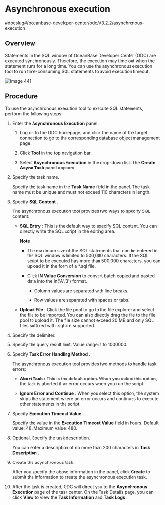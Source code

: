 Asynchronous execution 
===========================================
#docslug#/oceanbase-developer-center/odc/V3.2.2/asynchronous-execution


Overview 
-----------------------------

Statements in the SQL window of OceanBase Developer Center (ODC) are executed synchronously. Therefore, the execution may time out when the statement runs for a long time. You can use the asynchronous execution tool to run time-consuming SQL statements to avoid execution timeout. 

![Image 441](https://help-static-aliyun-doc.aliyuncs.com/assets/img/en-US/6378659361/p293273.png)

Procedure 
------------------------------

To use the asynchronous execution tool to execute SQL statements, perform the following steps:

1. Enter the **Asynchronous Execution** panel. 

   1. Log on to the ODC homepage, and click the name of the target connection to go to the corresponding database object management page.



   2. Click **Tool** in the top navigation bar.



   3. Select **Asynchronous Execution** in the drop-down list. The **Create Async Task** panel appears






2. Specify the task name. 

   Specify the task name in the **Task Name** field in the panel. The task name must be unique and must not exceed 110 characters in length.


3. Specify **SQL Content** . 

   The asynchronous execution tool provides two ways to specify SQL content:
   * **SQL Entry** : This is the default way to specify SQL content. You can directly write the SQL script in the editing area. 

     **Note**


     * The maximum size of the SQL statements that can be entered in the SQL window is limited to 500,000 characters. If the SQL script to be executed has more than 500,000 characters, you can upload it in the form of a \*.sql file.



     * Click **IN Value Conversion** to convert batch copied and pasted data into the in('A','B') format. 

       * Column values are separated with line breaks.



       * Row values are separated with spaces or tabs.










   * **Upload File** : Click the file pool to go to the file explorer and select the file to be imported. You can also directly drag the file to the file pool to upload it. The file size cannot exceed 20 MB and only SQL files suffixed with .sql are supported.






4. Specify the delimiter.



5. Specify the query result limit. Value range: 1 to 1000000.



6. Specify **Task Error Handling Method** . 

   The asynchronous execution tool provides two methods to handle task errors:
   * **Abort Task** : This is the default option. When you select this option, the task is aborted if an error occurs when you run the script.



   * **Ignore Error and Continue** : When you select this option, the system skips the statement where an error occurs and continues to execute other statements in the script.






7. Specify **Execution Timeout Value** . 

   Specify the value in the **Execution Timeout Value** field in hours. Default value: 48. Maximum value: 480.


8. Optional. Specify the task description. 

   You can enter a description of no more than 200 characters in **Task Description** .


9. Create the asynchronous task. 

   After you specify the above information in the panel, click **Create** to submit the information to create the asynchronous execution task.


10. After the task is created, ODC will direct you to the **Asynchronous Execution** page of the task center. On the Task Details page, you can click **View** to view the **Task Information** and **Task Logs** .
